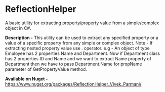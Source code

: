 # ReflectionHelper
A basic utility for extracting property/property value from a simple/complex object in C#.

**Description -**
This utility can be used to extract any specified property or a value of a specific property from any simple or complex object. Note - If extracting nested property value use . operator. 
e.g - An object of type Employee has 2 properties Name and Department. Now if Department class has 2 properties ID and Name and we want to extract Name property of Department then we have to pass Department.Name for propName parameter of GetPropertyValue method.

**Available on Nuget -**
https://www.nuget.org/packages/ReflectionHelper_Vivek_Parmani/
